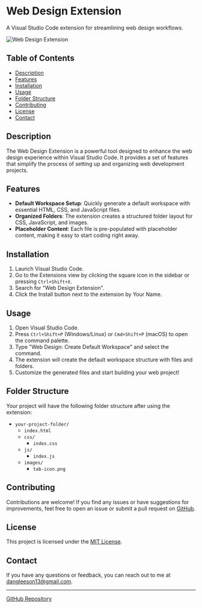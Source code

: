 # Web Design Extension

A Visual Studio Code extension for streamlining web design workflows.

![Web Design Extension](https://about.dang1114.repl.co/imagestorage/HTML,%20CSS,%20JS.png)

## Table of Contents

- [Description](#description)
- [Features](#features)
- [Installation](#installation)
- [Usage](#usage)
- [Folder Structure](#folder-structure)
- [Contributing](#contributing)
- [License](#license)
- [Contact](#contact)

## Description

The Web Design Extension is a powerful tool designed to enhance the web design experience within Visual Studio Code. It provides a set of features that simplify the process of setting up and organizing web development projects.

## Features

- **Default Workspace Setup**: Quickly generate a default workspace with essential HTML, CSS, and JavaScript files.
- **Organized Folders**: The extension creates a structured folder layout for CSS, JavaScript, and images.
- **Placeholder Content**: Each file is pre-populated with placeholder content, making it easy to start coding right away.

## Installation

1. Launch Visual Studio Code.
2. Go to the Extensions view by clicking the square icon in the sidebar or pressing `Ctrl+Shift+X`.
3. Search for "Web Design Extension".
4. Click the Install button next to the extension by Your Name.

## Usage

1. Open Visual Studio Code.
2. Press `Ctrl+Shift+P` (Windows/Linux) or `Cmd+Shift+P` (macOS) to open the command palette.
3. Type "Web Design: Create Default Workspace" and select the command.
4. The extension will create the default workspace structure with files and folders.
5. Customize the generated files and start building your web project!

## Folder Structure

Your project will have the following folder structure after using the extension:

- `your-project-folder/`
  - `index.html`
  - `css/`
    - `index.css`
  - `js/`
    - `index.js`
  - `images/`
    - `tab-icon.png`

## Contributing

Contributions are welcome! If you find any issues or have suggestions for improvements, feel free to open an issue or submit a pull request on [GitHub](https://github.com/DanG4115/web-design-extension).

## License

This project is licensed under the [MIT License](LICENSE).

## Contact

If you have any questions or feedback, you can reach out to me at dangleeson13@gmail.com.

---
[GitHub Repository](https://github.com/DanG4115/web-design-extension)
